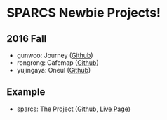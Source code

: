 # SPARCS Newbie Projects!

## 2016 Fall
- gunwoo: Journey ([Github](https://github.com/gunwooterry/journey))
- rongrong: Cafemap ([Github](https://github.com/iamlsm97/Newbie-Project))
- yujingaya: Oneul ([Github](https://github.com/YujinGaya/newbie-project))


## Example
- sparcs: The Project ([Github](https://github.com/sparcs-kaist/), [Live Page](http://sparcs.org))
